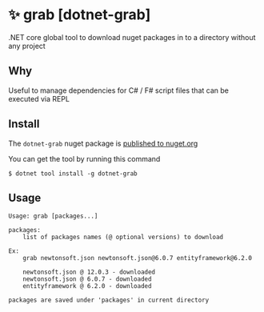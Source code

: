 # ✨ grab [dotnet-grab]
.NET core global tool to download nuget packages in to a directory without any project

## Why
Useful to manage dependencies for C# / F# script files that can be executed via REPL

## Install
The `dotnet-grab` nuget package is [published to nuget.org](https://www.nuget.org/packages/dotnet-grab/)

You can get the tool by running this command

`$ dotnet tool install -g dotnet-grab`

## Usage

    Usage: grab [packages...]

    packages:
        list of packages names (@ optional versions) to download

    Ex:
        grab newtonsoft.json newtonsoft.json@6.0.7 entityframework@6.2.0

        newtonsoft.json @ 12.0.3 - downloaded
        newtonsoft.json @ 6.0.7 - downloaded
        entityframework @ 6.2.0 - downloaded

    packages are saved under 'packages' in current directory